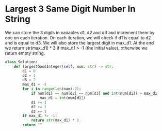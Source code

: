 # Largest 3 Same Digit Number In String
We can store the 3 digits in variables d1, d2 and d3 and increment them by one on each iteration. On each iteration, we will check if d1 is equal to d2 and is equal to d3. We will also store the largest digit in max_d1. At the end we return str(max_d1) * 3 if max_d1 > -1 (the initial value), otherwise we return empty string.
```python
class Solution:
    def largestGoodInteger(self, num: str) -> str:
        d1 = 0
        d2 = 1
        d3 = 2
        max_d1 = -1
        for i in range(len(num)-2):
            if num[d1] == num[d2] == num[d3] and int(num[d1]) > max_d1:
                max_d1 = int(num[d1])
            d1 += 1
            d2 += 1
            d3 += 1
        if max_d1 != -1:
            return str(max_d1) * 3
        return ""
```
